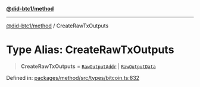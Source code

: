[**@did-btc1/method**](../README.md)

***

[@did-btc1/method](../globals.md) / CreateRawTxOutputs

# Type Alias: CreateRawTxOutputs

> **CreateRawTxOutputs** = [`RawOutputAddr`](RawOutputAddr.md) \| [`RawOutputData`](RawOutputData.md)

Defined in: [packages/method/src/types/bitcoin.ts:832](https://github.com/dcdpr/did-btc1-js/blob/751aedd75738c26882a2149e644ae32b9e424707/packages/method/src/types/bitcoin.ts#L832)
